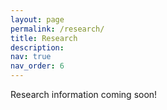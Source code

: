 ```yaml
---
layout: page
permalink: /research/
title: Research
description: 
nav: true
nav_order: 6
---
```


Research information coming soon!
